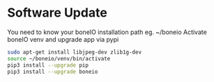 # Software Update

You need to know your boneIO installation path eg. ~/boneio
Activate boneIO venv and upgrade app via pypi

```bash
sudo apt-get install libjpeg-dev zlib1g-dev
source ~/boneio/venv/bin/activate
pip3 install --upgrade pip
pip3 install --upgrade boneio
```
